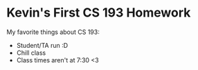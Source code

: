 # Kevin's First CS 193 Homework

My favorite things about CS 193:
- Student/TA run :D
- Chill class
- Class times aren't at 7:30 <3
